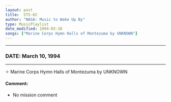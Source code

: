 ```yaml
---
layout: post
title:  STS-62
author: "NASA: Music to Wake Up By"
type: MusicPlaylist
date_modified: 1994-03-10
songs: ["Marine Corps Hymn Halls of Montezuma by UNKNOWN"]
---
```


----
### DATE: March 10, 1994
----
✧ Marine Corps Hymn Halls of Montezuma by UNKNOWN

#### Comment:
* No mission comment



<br/>
<center>
	<a target="_blank"
	   href="https://twitter.com/intent/tweet?hashtags=Space,NASA,Playlist,NASAWakeupCalls,SpaceProgram&text={{ page.author}}, '{{ page.songs.first }}' {{ page.title }}, {{ page.date | date: '%B %d, %Y' }}. {{ site.url }}{{ page.url }} @nasawakeupcalls">
	   <i class="fab fa-twitter" alt="Tweet this page" style="font-size: 1.3em;"></i>
	</a>
	&nbsp; 	<i class="fas fa-user-astronaut" style="font-size: 1.5em;"></i> &nbsp;
    <a type="amzn" search="'Marine Corps Hymn Halls of Montezuma by UNKNOWN'" category="popular music">
        <i class="fab fa-amazon" style="font-size: 1.3em;"></i>
    </a>
</center>
